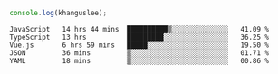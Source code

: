 ```js
console.log(khanguslee);
```

<!--START_SECTION:waka-->
```text
JavaScript   14 hrs 44 mins  ██████████▒░░░░░░░░░░░░░░   41.09 % 
TypeScript   13 hrs          █████████░░░░░░░░░░░░░░░░   36.25 % 
Vue.js       6 hrs 59 mins   █████░░░░░░░░░░░░░░░░░░░░   19.50 % 
JSON         36 mins         ▒░░░░░░░░░░░░░░░░░░░░░░░░   01.71 % 
YAML         18 mins         ▒░░░░░░░░░░░░░░░░░░░░░░░░   00.86 % 
```
<!--END_SECTION:waka-->

<!--
**khanguslee/khanguslee** is a ✨ _special_ ✨ repository because its `README.md` (this file) appears on your GitHub profile.

Here are some ideas to get you started:

- 🔭 I’m currently working on ...
- 🌱 I’m currently learning ...
- 👯 I’m looking to collaborate on ...
- 🤔 I’m looking for help with ...
- 💬 Ask me about ...
- 📫 How to reach me: ...
- 😄 Pronouns: ...
- ⚡ Fun fact: ...
-->
